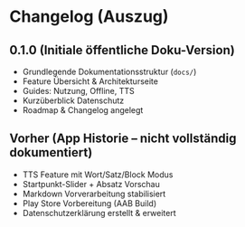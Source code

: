 # Changelog (Auszug)

## 0.1.0 (Initiale öffentliche Doku-Version)
- Grundlegende Dokumentationsstruktur (`docs/`)
- Feature Übersicht & Architekturseite
- Guides: Nutzung, Offline, TTS
- Kurzüberblick Datenschutz
- Roadmap & Changelog angelegt

## Vorher (App Historie – nicht vollständig dokumentiert)
- TTS Feature mit Wort/Satz/Block Modus
- Startpunkt-Slider + Absatz Vorschau
- Markdown Vorverarbeitung stabilisiert
- Play Store Vorbereitung (AAB Build)
- Datenschutzerklärung erstellt & erweitert
